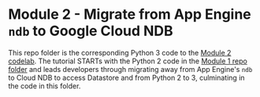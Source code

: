 # Module 2 - Migrate from App Engine `ndb` to Google Cloud NDB

This repo folder is the corresponding Python 3 code to the [Module 2 codelab](http://g.co/codelabs/pae-migrate-cloudndb). The tutorial STARTs with the Python 2 code in the [Module 1 repo folder](/mod1-flask) and leads developers through migrating away from App Engine's `ndb` to Cloud NDB to access Datastore and from Python 2 to 3, culminating in the code in this folder.

